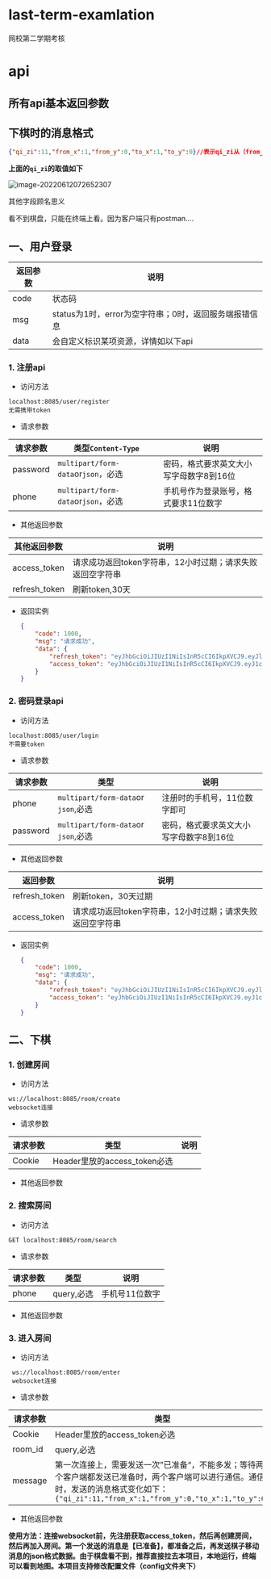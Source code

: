 # last-term-examlation

网校第二学期考核

# api

## 所有api基本返回参数

## 下棋时的消息格式

```json
{"qi_zi":11,"from_x":1,"from_y":0,"to_x":1,"to_y":0}//表示qi_zi从（from_x,from_Y）移动到（to_x,to_y）
```

**上面的`qi_zi`的取值如下**

![image-20220612072652307](https://raw.githubusercontent.com/liuhaibin123456789/img-for-cold-bin-blog/master/img/%E8%B1%A1%E6%A3%8B%E5%B8%83%E5%B1%80.png)

其他字段顾名思义

看不到棋盘，只能在终端上看。因为客户端只有postman....

## 一、用户登录

| 返回参数 | 说明                                                  |
| -------- | ----------------------------------------------------- |
| code     | 状态码                                                |
| msg      | status为1时，error为空字符串；0时，返回服务端报错信息 |
| data     | 会自定义标识某项资源，详情如以下api                   |

### 1. 注册api

- 访问方法

```http
localhost:8085/user/register
无需携带token
```

- 请求参数

| 请求参数 | 类型`Content-Type`                  | 说明                                    |
| -------- | ----------------------------------- | --------------------------------------- |
| password | `multipart/form-data`or`json`，必选 | 密码，格式要求英文大小写字母数字8到16位 |
| phone    | `multipart/form-data`or`json`，必选 | 手机号作为登录账号，格式要求11位数字    |

- 其他返回参数

| 其他返回参数  | 说明                                                      |
| ------------- | --------------------------------------------------------- |
| access_token  | 请求成功返回token字符串，12小时过期；请求失败返回空字符串 |
| refresh_token | 刷新token,30天                                            |

- 返回实例

  ```json
  {
      "code": 1000,
      "msg": "请求成功",
      "data": {
          "refresh_token": "eyJhbGciOiJIUzI1NiIsInR5cCI6IkpXVCJ9.eyJleHAiOjE2NTc1Njc3MjQsImlzcyI6ImNvbGQgYmluIn0.Qjq2fr7IliFhuJ-_NPmeZ7OhpW9pMuGYKOXWyJ-1DHE",
          "access_token": "eyJhbGciOiJIUzI1NiIsInR5cCI6IkpXVCJ9.eyJ1c2VyX2lkIjoiODU5Njg1ODEyOTYxMjgiLCJleHAiOjE2NTUwMTE3MjQsImlhdCI6MTY1NDk3NTcyNCwiaXNzIjoiY29sZCBiaW4ifQ.Nbza57CEn1NF_GW5msDKmmPj7-hcqTf5fNHP4hQp280"
      }
  }
  ```

### 2. 密码登录api

- 访问方法

```http
localhost:8085/user/login
不需要token
```

- 请求参数

| 请求参数 | 类型                                | 说明                                    |
| -------- | ----------------------------------- | --------------------------------------- |
| phone    | `multipart/form-data`or `json`,必选 | 注册时的手机号，11位数字即可            |
| password | `multipart/form-data`or `json`,必选 | 密码，格式要求英文大小写字母数字8到16位 |

- 其他返回参数

| 返回参数      | 说明                                                      |
| ------------- | --------------------------------------------------------- |
| refresh_token | 刷新token，30天过期                                       |
| access_token  | 请求成功返回token字符串，12小时过期；请求失败返回空字符串 |

- 返回实例

  ```json
  {
      "code": 1000,
      "msg": "请求成功",
      "data": {
          "refresh_token": "eyJhbGciOiJIUzI1NiIsInR5cCI6IkpXVCJ9.eyJleHAiOjE2NTc1Njc3NDcsImlzcyI6ImNvbGQgYmluIn0.L_J90qBhegvfQ6o28bVvepfYKSKbWOkoQjWiBAb3tsM",
          "access_token": "eyJhbGciOiJIUzI1NiIsInR5cCI6IkpXVCJ9.eyJ1c2VyX2lkIjoiMjA0NzY0Mjc3MTEyODMyIiwiZXhwIjoxNjU1MDExNzQ3LCJpYXQiOjE2NTQ5NzU3NDcsImlzcyI6ImNvbGQgYmluIn0.awNxWmYrvulH_dMRu-7EnsLEOsLKtGuUxBfzuWAosKA"
      }
  }
  ```

## 二、下棋

### 1. 创建房间

- 访问方法

```http
ws://localhost:8085/room/create
websocket连接
```

- 请求参数

| 请求参数 | 类型                         | 说明 |
| -------- | ---------------------------- | ---- |
| Cookie   | Header里放的access_token必选 |      |

- 其他返回参数

### 2. 搜索房间

- 访问方法

```http
GET localhost:8085/room/search
```

- 请求参数

| 请求参数 | 类型       | 说明           |
| -------- | ---------- | -------------- |
| phone    | query,必选 | 手机号11位数字 |

- 其他返回参数

### 3. 进入房间

- 访问方法

```http
 ws://localhost:8085/room/enter
 websocket连接
```

- 请求参数

| 请求参数 | 类型                                                         | 说明               |
| -------- | ------------------------------------------------------------ | ------------------ |
| Cookie   | Header里放的access_token必选                                 |                    |
| room_id  | query,必选                                                   | 房间id号           |
| message  | 第一次连接上，需要发送一次”已准备“，不能多发；等待两个客户端都发送已准备时，两个客户端可以进行通信。通信时，发送的消息格式变化如下：`{"qi_zi":11,"from_x":1,"from_y":0,"to_x":1,"to_y":0}` | webocket发送的消息 |

- 其他返回参数

**使用方法：连接websocket前，先注册获取access_token，然后再创建房间，然后再加入房间。第一个发送的消息是【已准备】，都准备之后，再发送棋子移动消息的json格式数据。由于棋盘看不到，推荐直接拉去本项目，本地运行，终端可以看到地图。本项目支持修改配置文件（config文件夹下）**

